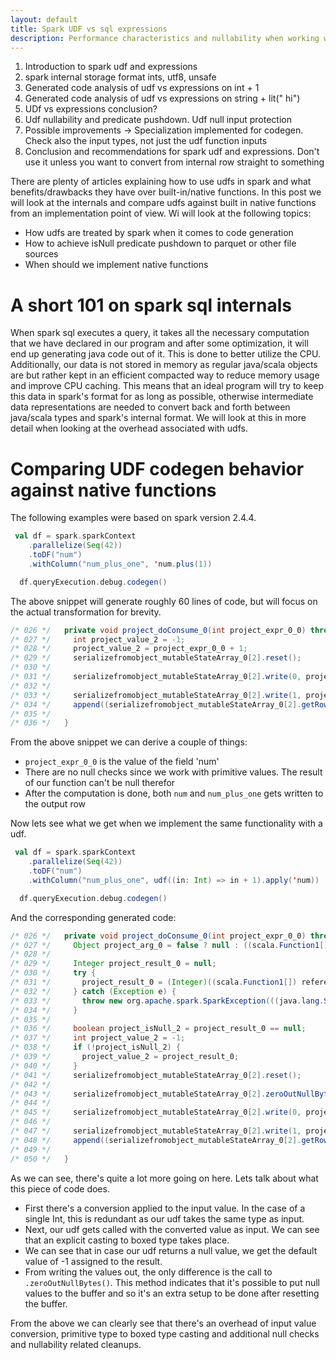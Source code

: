 ```yaml
---
layout: default
title: Spark UDF vs sql expressions
description: Performance characteristics and nullability when working with UDFs
---
```


1. Introduction to spark udf and expressions
2. spark internal storage format ints, utf8, unsafe
3. Generated code analysis of udf vs expressions on int + 1
4. Generated code analysis of udf vs expressions on string + lit(" hi")
5. UDf vs expressions conclusion?
6. Udf nullability and predicate pushdown. Udf null input protection
7. Possible improvements -> Specialization implemented for codegen. Check also the input types, not just the udf function inputs
8. Conclusion and recommendations for spark udf and expressions. Don't use it unless you want to convert from internal row straight to something


There are plenty of articles explaining how to use udfs in spark and what benefits/drawbacks they have over built-in/native functions.
In this post we will look at the internals and compare udfs against built in native functions from an implementation point of view.
Wi will look at the following topics:

* How udfs are treated by spark when it comes to code generation
* How to achieve isNull predicate pushdown to parquet or other file sources
* When should we implement native functions


# A short 101 on spark sql internals

When spark sql executes a query, it takes all the necessary computation that we have declared in our program
and after some optimization, it will end up generating java code out of it. This is done to better utilize the CPU.
Additionally, our data is not stored in memory as regular java/scala objects are but rather kept in an efficient compacted way
to reduce memory usage and improve CPU caching. This means that an ideal program will try to keep this data in spark's format for as long as possible,
otherwise intermediate data representations are needed to convert back and forth between java/scala types and spark's internal format.
We will look at this in more detail when looking at the overhead associated with udfs.


# Comparing UDF codegen behavior against native functions

The following examples were based on spark version 2.4.4.


```scala
 val df = spark.sparkContext
    .parallelize(Seq(42))
    .toDF("num")
    .withColumn("num_plus_one", 'num.plus(1))

  df.queryExecution.debug.codegen()
````

The above snippet will generate roughly 60 lines of code, but will focus on the actual transformation for brevity.

```java
/* 026 */   private void project_doConsume_0(int project_expr_0_0) throws java.io.IOException {
/* 027 */     int project_value_2 = -1;
/* 028 */     project_value_2 = project_expr_0_0 + 1;
/* 029 */     serializefromobject_mutableStateArray_0[2].reset();
/* 030 */
/* 031 */     serializefromobject_mutableStateArray_0[2].write(0, project_expr_0_0);
/* 032 */
/* 033 */     serializefromobject_mutableStateArray_0[2].write(1, project_value_2);
/* 034 */     append((serializefromobject_mutableStateArray_0[2].getRow()));
/* 035 */
/* 036 */   }
```

From the above snippet we can derive a couple of things:
* `project_expr_0_0` is the value of the field 'num'
* There are no null checks since we work with primitive values. The result of our function can't be null therefor
* After the computation is done, both `num` and `num_plus_one` gets written to the output row

Now lets see what we get when we implement the same functionality with a udf.

```scala
 val df = spark.sparkContext
    .parallelize(Seq(42))
    .toDF("num")
    .withColumn("num_plus_one", udf((in: Int) => in + 1).apply('num))

  df.queryExecution.debug.codegen()
````

And the corresponding generated code:

```java
/* 026 */   private void project_doConsume_0(int project_expr_0_0) throws java.io.IOException {
/* 027 */     Object project_arg_0 = false ? null : ((scala.Function1[]) references[0] /* converters */)[0].apply(project_expr_0_0);
/* 028 */
/* 029 */     Integer project_result_0 = null;
/* 030 */     try {
/* 031 */       project_result_0 = (Integer)((scala.Function1[]) references[0] /* converters */)[1].apply(((scala.Function1) references[2] /* udf */).apply(project_arg_0));
/* 032 */     } catch (Exception e) {
/* 033 */       throw new org.apache.spark.SparkException(((java.lang.String) references[1] /* errMsg */), e);
/* 034 */     }
/* 035 */
/* 036 */     boolean project_isNull_2 = project_result_0 == null;
/* 037 */     int project_value_2 = -1;
/* 038 */     if (!project_isNull_2) {
/* 039 */       project_value_2 = project_result_0;
/* 040 */     }
/* 041 */     serializefromobject_mutableStateArray_0[2].reset();
/* 042 */
/* 043 */     serializefromobject_mutableStateArray_0[2].zeroOutNullBytes();
/* 044 */
/* 045 */     serializefromobject_mutableStateArray_0[2].write(0, project_expr_0_0);
/* 046 */
/* 047 */     serializefromobject_mutableStateArray_0[2].write(1, project_value_2);
/* 048 */     append((serializefromobject_mutableStateArray_0[2].getRow()));
/* 049 */
/* 050 */   }
```

As we can see, there's quite a lot more going on here. Lets talk about what this piece of code does.

* First there's a conversion applied to the input value. In the case of a single Int, this is redundant as our udf takes the same type as input.
* Next, our udf gets called with the converted value as input. We can see that an explicit casting to boxed type takes place.
* We can see that in case our udf returns a null value, we get the default value of -1 assigned to the result.
* From writing the values out, the only difference is the call to `.zeroOutNullBytes()`. This method indicates that it's possible to put null values to the buffer and so it's an extra setup to be done after resetting the buffer.

From the above we can clearly see that there's an overhead of input value conversion, primitive type to boxed type casting and additional null checks and nullability related cleanups.


